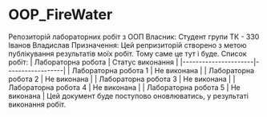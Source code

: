 # OOP_FireWater 
Репозиторій лабораторних робіт з ООП
Власник: Студент групи ТК - 330 Іванов Владислав
Призначення: Цей репризиторій створено з метою публікування результатів моїх робіт. Тому саме це тут і буде.
Список робіт:
| Лабораторна робота   | Статус виконання |
|----------------------|------------------|
| Лабораторна робота 1 | Не виконана      |
| Лабораторна робота 2 | Не виконана      |
| Лабораторна робота 3 | Не виконана      |
| Лабораторна робота 4 | Не виконана      |
| Лабораторна робота 5 | Не виконана      |
Цей документ буде поступово оновлюватись, у результаті виконання робіт.